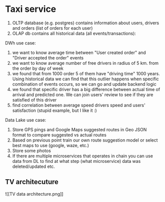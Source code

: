 # Taxi service
1. OLTP database (e.g. postgres) contains information about users, drivers and orders (list of orders for each user)
2. OLAP db contains all historical data (all events/transactions):

DWh use case:
1. we want to know average time between "User created order" and "Driver accepted the order" events
2. we want to know average number of free drivers in radius of 5 km. from the order by day of week
3. we found that from 1000 order 5 of them have "driving time" 1000 years. Using historical data we can find that this outlier happens when specific combination of events occurs, so we can go and update backend logic
4. we found that specific driver has a big difference between actual time of arrival and predicted one. We can join users' review to see if they are satisfied of this driver
5. find correlation between average speed drivers speed and users' satisfaction (stupid example, but I like it :) 

Data Lake use case:
1. Store GPS pings and Google Maps suggested routes in Geo JSON format to compare suggested vs actual routes
2. Based on previous point train our own route suggestion model or select best maps to use (google, waze, etc.)
3. Store some photos 
4. If there are multiple microservices that operates in chain you can use data from DL to find at what step (what microservice) data was deleted/updated etc.

## TV architecuture
![[TV data architecture.png]]